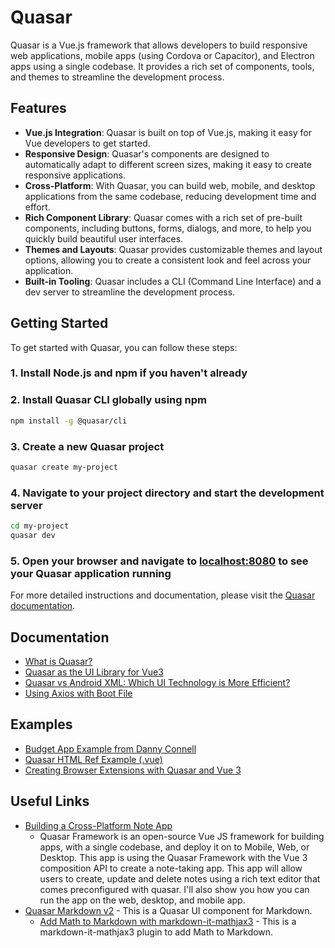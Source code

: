 # Quasar

Quasar is a Vue.js framework that allows developers to build responsive web applications, mobile apps (using Cordova or Capacitor), and Electron apps using a single codebase. It provides a rich set of components, tools, and themes to streamline the development process.

## Features

- **Vue.js Integration**: Quasar is built on top of Vue.js, making it easy for Vue developers to get started.
- **Responsive Design**: Quasar's components are designed to automatically adapt to different screen sizes, making it easy to create responsive applications.
- **Cross-Platform**: With Quasar, you can build web, mobile, and desktop applications from the same codebase, reducing development time and effort.
- **Rich Component Library**: Quasar comes with a rich set of pre-built components, including buttons, forms, dialogs, and more, to help you quickly build beautiful user interfaces.
- **Themes and Layouts**: Quasar provides customizable themes and layout options, allowing you to create a consistent look and feel across your application.
- **Built-in Tooling**: Quasar includes a CLI (Command Line Interface) and a dev server to streamline the development process.

## Getting Started

To get started with Quasar, you can follow these steps:

### 1. Install Node.js and npm if you haven't already

### 2. Install Quasar CLI globally using npm

```bash
npm install -g @quasar/cli
```

### 3. Create a new Quasar project

```bash
quasar create my-project
```

### 4. Navigate to your project directory and start the development server

```bash
cd my-project
quasar dev
```

### 5. Open your browser and navigate to [localhost:8080](http://localhost:8080) to see your Quasar application running

For more detailed instructions and documentation, please visit the [Quasar documentation](https://quasar.dev).

## Documentation

- [What is Quasar?](./what.is.quasar.md)
- [Quasar as the UI Library for Vue3](./quasar.as.ui.library.for.vue3.md)
- [Quasar vs Android XML: Which UI Technology is More Efficient?](./quasar.vs.android.xml.md)
- [Using Axios with Boot File](./use.axios.with.boot.md)

## Examples

- [Budget App Example from Danny Connell](./examples/budget.example.md)
- [Quasar HTML Ref Example (.vue)](./examples/quasar.html.ref.example.vue)
- [Creating Browser Extensions with Quasar and Vue 3](./examples/browser.extension.example.md)

## Useful Links

- [Building a Cross-Platform Note App](https://www.youtube.com/watch?v=qPkSwo8QyoA)
  - Quasar Framework is an open-source Vue JS framework for building apps, with a single codebase, and deploy it on to Mobile, Web, or Desktop. This app is using the Quasar Framework with the Vue 3 composition API to create a note-taking app. This app will allow users to create, update and delete notes using a rich text editor that comes preconfigured with quasar. I'll also show you how you can run the app on the web, desktop, and mobile app.
- [Quasar Markdown v2](https://www.npmjs.com/package/quasar-ui-qmarkdown-v2) - This is a Quasar UI component for Markdown.
  - [Add Math to Markdown with markdown-it-mathjax3](https://github.com/tani/markdown-it-mathjax3) - This is a markdown-it-mathjax3 plugin to add Math to Markdown.
